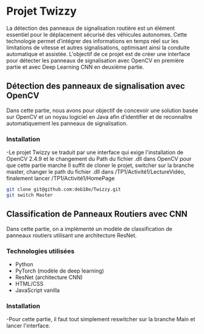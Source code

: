 # Projet Twizzy
La détection des panneaux de signalisation routière est un élément essentiel pour le déplacement sécurisé des véhicules autonomes. Cette technologie permet d’intégrer des informations en temps réel sur les limitations de vitesse et autres signalisations, optimisant ainsi la conduite automatique et assistée.
L'objectif de ce projet est de créer une interface pour détecter les panneaux de signalisation avec OpenCV en première partie et avec Deep Learning CNN en deuxième partie.

## Détection des panneaux de signalisation avec OpenCV
Dans cette partie, nous avons pour objectif de concevoir une solution basée sur OpenCV et un noyau logiciel en Java afin d’identifier et de reconnaître automatiquement les panneaux de signalisation.

### Installation
-Le projet Twizzy se traduit par une interface qui exige l'installation de OpenCV 2.4.9 et le changement du Path du fichier .dll dans OpenCV pour que cette partie marche
Il suffit de cloner le projet, switcher sur la branche master, changer le path du fichier .dll dans /TP1/Activité1/LectureVidéo, finalement lancer /TP1/Activité1/HomePage

  ```bash
  git clone git@github.com:deb18e/Twizzy.git
  git switch Master
  ```

## Classification de Panneaux Routiers avec CNN
Dans cette partie, on a implémenté un modèle de classification de panneaux routiers utilisant une architecture ResNet.

### Technologies utilisées
- Python
- PyTorch (modèle de deep learning)
- ResNet (architecture CNN)
- HTML/CSS
- JavaScript vanilla

### Installation
-Pour cette partie, il faut tout simplement reswitcher sur la branche Main et lancer l'interface.

